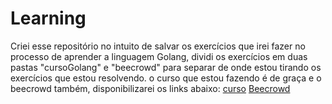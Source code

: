 # Learning
Criei esse repositório no intuito de salvar os exercícios que irei fazer no processo de aprender a linguagem Golang, dividi os exercícios em duas pastas "cursoGolang" e "beecrowd" para separar de onde estou tirando os exercícios que estou resolvendo. o curso que estou fazendo é de graça e o beecrowd também, disponibilizarei os links abaixo:
<a href="https://www.youtube.com/@AprendaGo">curso</a> 
<a href="https://judge.beecrowd.com/">Beecrowd</a>
